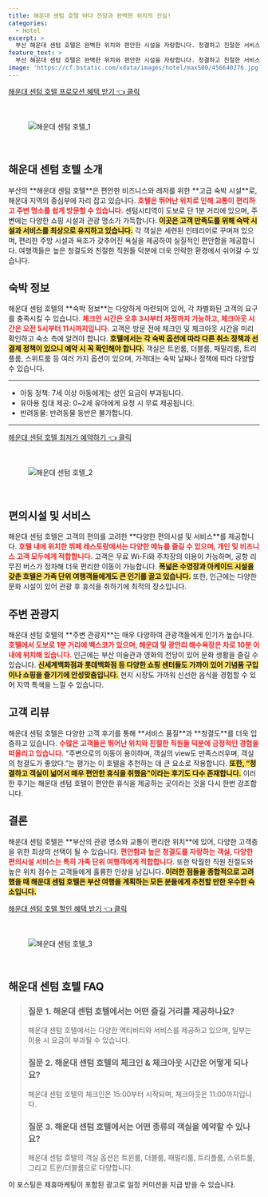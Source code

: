 ```yaml
---
title: 해운대 센텀 호텔 바다 전망과 완벽한 위치의 진실!
categories:
  - Hotel
excerpt: >
  부산 해운대 센텀 호텔은 완벽한 위치와 편안한 시설을 자랑합니다. 청결하고 친절한 서비스로 가족 단위 여행객들에게 인기가 높으며 쇼핑과 관광의 중심지에서 편리한 경험을 제공합니다. 클릭하여 더 알아보세요!
feature_text: >
  부산 해운대 센텀 호텔은 완벽한 위치와 편안한 시설을 자랑합니다. 청결하고 친절한 서비스로 가족 단위 여행객들에게 인기가 높으며 쇼핑과 관광의 중심지에서 편리한 경험을 제공합니다. 클릭하여 더 알아보세요!
image: 'https://cf.bstatic.com/xdata/images/hotel/max500/456640276.jpg?k=f59a306eb27c81c7ed855195dfdeb2214106ace3ad78364771ce9c659286ac89&o=&hp=1'
---
```


<p><a class="modoo-button" href="https://tinyurl.com/25nq2nyk" rel="nofollow noopener">해운대 센텀 호텔 프로모션 혜택 받기 👈 클릭</a></p><br/>
<figure class="image"><img alt="해운대 센텀 호텔_1" src="https://cf.bstatic.com/xdata/images/hotel/max1024x768/222769294.jpg?k=e91b7ea67cc39797890265b8d19d7ea1e42f33c4e8a3ad12856ab82d2e30d581&amp;o=&amp;hp=1"/></figure><br/>

<h2 id="해운대_센텀_호텔_소개">해운대 센텀 호텔 소개</h2>
<p>부산의 **해운대 센텀 호텔**은 편안한 비즈니스와 레저를 위한 **고급 숙박 시설**로, 해운대 지역의 중심부에 자리 잡고 있습니다. <b><span style="color: #ee2323;">호텔은 뛰어난 위치로 인해 교통이 편리하고 주변 명소를 쉽게 방문할 수 있습니다.</span></b> 센텀시티역이 도보로 단 1분 거리에 있으며, 주변에는 다양한 쇼핑 시설과 관광 명소가 가득합니다. <b><span style="background-color: #ffe066;">이곳은 고객 만족도를 위해 숙박 시설과 서비스를 최상으로 유지하고 있습니다.</span></b> 각 객실은 세련된 인테리어로 꾸며져 있으며, 편리한 주방 시설과 욕조가 갖추어진 욕실을 제공하여 실질적인 편안함을 제공합니다. 여행객들은 높은 청결도와 친절한 직원들 덕분에 더욱 안락한 환경에서 쉬어갈 수 있습니다.</p>
<h2 id="숙박_정보">숙박 정보</h2>
<p>해운대 센텀 호텔의 **숙박 정보**는 다양하게 마련되어 있어, 각 차별화된 고객의 요구를 충족시킬 수 있습니다. <b><span style="color: #ee2323;">체크인 시간은 오후 3시부터 자정까지 가능하고, 체크아웃 시간은 오전 5시부터 11시까지입니다.</span></b> 고객은 방문 전에 체크인 및 체크아웃 시간을 미리 확인하고 숙소 측에 알려야 합니다. <b><span style="background-color: #ffe066;">호텔에서는 각 숙박 옵션에 따라 다른 취소 정책과 선결제 정책이 있으니 예약 시 꼭 확인해야 합니다.</span></b> 객실은 트윈룸, 더블룸, 패밀리룸, 트리플룸, 스위트룸 등 여러 가지 옵션이 있으며, 가격대는 숙박 날짜나 정책에 따라 다양할 수 있습니다.</p>
<hr/>
<ul>
<li>아동 정책: 7세 이상 아동에게는 성인 요금이 부과됩니다.</li>
<li>유아용 침대 제공: 0~2세 유아에게 요청 시 무료 제공됩니다.</li>
<li>반려동물: 반려동물 동반은 불가합니다.</li>
</ul>
<hr/>
<p><a class="modoo-button" href="https://tinyurl.com/25nq2nyk" rel="nofollow noopener">해운대 센텀 호텔 최저가 예약하기 👈 클릭</a></p><br/>
<figure class="image"><img alt="해운대 센텀 호텔_2" src="https://cf.bstatic.com/xdata/images/hotel/max500/456640276.jpg?k=f59a306eb27c81c7ed855195dfdeb2214106ace3ad78364771ce9c659286ac89&amp;o=&amp;hp=1"/></figure><br/>
<h2 id="편의시설_및_서비스">편의시설 및 서비스</h2>
<p>해운대 센텀 호텔은 고객의 편의를 고려한 **다양한 편의시설 및 서비스**를 제공합니다. <b><span style="color: #ee2323;">호텔 내에 위치한 뷔페 레스토랑에서는 다양한 메뉴를 즐길 수 있으며, 개인 및 비즈니스 고객 모두에게 적합합니다.</span></b> 고객은 무료 Wi-Fi와 주차장의 이용이 가능하며, 공항 리무진 버스가 정차해 더욱 편리한 이동이 가능합니다. <b><span style="background-color: #ffe066;">폭넓은 수영장과 아케이드 시설을 갖춘 호텔은 가족 단위 여행객들에게도 큰 인기를 끌고 있습니다.</span></b> 또한, 인근에는 다양한 문화 시설이 있어 관광 후 휴식을 취하기에 최적의 장소입니다.</p>
<h2 id="주변_관광지">주변 관광지</h2>
<p>해운대 센텀 호텔의 **주변 관광지**는 매우 다양하여 관광객들에게 인기가 높습니다. <b><span style="color: #ee2323;">호텔에서 도보로 1분 거리에 벡스코가 있으며, 해운대 및 광안리 해수욕장은 차로 10분 이내에 위치해 있습니다.</span></b> 인근에는 부산 미술관과 영화의 전당이 있어 문화 생활을 즐길 수 있습니다. <b><span style="background-color: #ffe066;">신세계백화점과 롯데백화점 등 다양한 쇼핑 센터들도 가까이 있어 기념품 구입이나 쇼핑을 즐기기에 안성맞춤입니다.</span></b> 현지 시장도 가까워 신선한 음식을 경험할 수 있어 지역 특색을 느낄 수 있습니다.</p>
<h2 id="고객_리뷰">고객 리뷰</h2>
<p>해운대 센텀 호텔은 다양한 고객 후기를 통해 **서비스 품질**과 **청결도**를 더욱 입증하고 있습니다. <b><span style="color: #ee2323;">수많은 고객들은 뛰어난 위치와 친절한 직원들 덕분에 긍정적인 경험을 떠올리고 있습니다.</span></b> “주변으로의 이동이 용이하며, 객실의 view도 만족스러우며, 객실의 청결도가 좋았다.”는 평가는 이 호텔을 추천하는 데 큰 요소로 작용합니다. <b><span style="background-color: #ffe066;">또한, “청결하고 객실이 넓어서 매우 편안한 휴식을 취했음”이라는 후기도 다수 존재합니다.</span></b> 이러한 후기는 해운대 센텀 호텔이 편안한 휴식을 제공하는 곳이라는 것을 다시 한번 강조합니다.</p>
<h2 id="결론">결론</h2>
<p>해운대 센텀 호텔은 **부산의 관광 명소와 교통이 편리한 위치**에 있어, 다양한 고객층을 위한 최상의 선택이 될 수 있습니다. <b><span style="color: #ee2323;">편안함과 높은 청결도를 자랑하는 객실, 다양한 편의시설 서비스는 특히 가족 단위 여행객에게 적합합니다.</span></b> 또한 탁월한 직원 친절도와 높은 위치 점수는 고객들에게 훌륭한 인상을 남깁니다. <b><span style="background-color: #ffe066;">이러한 점들을 종합적으로 고려했을 때 해운대 센텀 호텔은 부산 여행을 계획하는 모든 분들에게 추천할 만한 우수한 숙소입니다.</span></b></p>

<p><a class="modoo-button" href="https://tinyurl.com/25nq2nyk" rel="nofollow noopener">해운대 센텀 호텔 할인 혜택 받기 👈 클릭</a></p><br>

<figure class="image"><img src="https://cf.bstatic.com/xdata/images/hotel/max500/468881747.jpg?k=42ab4e76083f02ee09755e6f30cd62bb2b8b8f0f38757058a7717998d67a34b2&o=&hp=1" alt="해운대 센텀 호텔_3"></figure><br>
<h2 id="해운대 센텀 호텔_FAQ">해운대 센텀 호텔 FAQ</h2>
<div itemscope="" itemtype="https://schema.org/FAQPage"> 
<blockquote> 
<div itemscope="" itemprop="mainEntity" itemtype="https://schema.org/Question"> 
<h3 id="질문_1" itemprop="name">질문 1. 해운대 센텀 호텔에서는 어떤 즐길 거리를 제공하나요? </h3> 
<div itemscope="" itemprop="acceptedAnswer" itemtype="https://schema.org/Answer"> 
<span itemprop="text"> 
<p>해운대 센텀 호텔에서는 다양한 액티비티와 서비스를 제공하고 있으며, 일부는 이용 시 요금이 부과될 수 있습니다.</p> 
</span> 
</div> 
</div> 
<div itemscope="" itemprop="mainEntity" itemtype="https://schema.org/Question"> 
<h3 id="질문_2" itemprop="name">질문 2. 해운대 센텀 호텔의 체크인 & 체크아웃 시간은 어떻게 되나요? </h3> 
<div itemscope="" itemprop="acceptedAnswer" itemtype="https://schema.org/Answer"> 
<span itemprop="text"> 
<p>해운대 센텀 호텔의 체크인은 15:00부터 시작되며, 체크아웃은 11:00까지입니다.</p> 
</span> 
</div> 
</div> 
<div itemscope="" itemprop="mainEntity" itemtype="https://schema.org/Question"> 
<h3 id="질문_3" itemprop="name">질문 3. 해운대 센텀 호텔에서는 어떤 종류의 객실을 예약할 수 있나요? </h3> 
<div itemscope="" itemprop="acceptedAnswer" itemtype="https://schema.org/Answer"> 
<span itemprop="text"> 
<p>해운대 센텀 호텔의 객실 옵션은 트윈룸, 더블룸, 패밀리룸, 트리플룸, 스위트룸, 그리고 트윈/더블룸으로 다양합니다.</p> 
</span> 
</div> 
</div> 
</blockquote> 
</div><p>이 포스팅은 제휴마케팅이 포함된 광고로 일정 커미션을 지급 받을 수 있습니다.</p>

